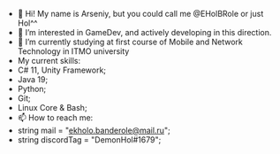 - 👋 Hi! My name is Arseniy, but you could call me @EHolBRole or just Hol^^
- 👀 I’m interested in GameDev, and actively developing in this direction.
- 🌱 I’m currently studying at first course of Mobile and Network Technology in ITMO university
- My current skills:
- C# 11, Unity Framework;
- Java 19;
- Python;
- Git;
- Linux Core & Bash;
- 📫 How to reach me: 
- string mail = "ekholo.banderole@mail.ru"; 
- string discordTag = "DemonHol#1679";
